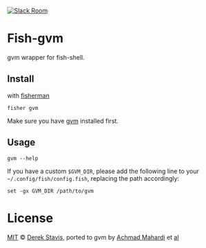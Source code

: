 [![Slack Room][slack-badge]][slack-link]

# Fish-gvm
gvm wrapper for fish-shell.

## Install

with [fisherman]

```fish
fisher gvm
```

Make sure you have [gvm] installed first.

## Usage

```fish
gvm --help
```

If you have a custom `$GVM_DIR`, please add the following line to your `~/.config/fish/config.fish`, replacing the path accordingly:

```fish
set -gx GVM_DIR /path/to/gvm
```

# License

[MIT][mit] © [Derek Stavis][author], ported to gvm by [Achmad Mahardi][maman] et [al][contributors]


[slack-link]:   https://fisherman-wharf.herokuapp.com
[slack-badge]:  https://fisherman-wharf.herokuapp.com/badge.svg
[fisherman]:    https://github.com/fisherman/fisherman
[gvm]:          https://github.com/moovweb/gvm
[mit]:          http://opensource.org/licenses/MIT
[author]:       http://github.com/derekstavis
[maman]:        http://github.com/maman
[contributors]: https://github.com/maman/plugin-gvm/graphs/contributors
